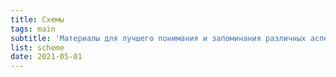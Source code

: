 ```yaml
---
title: Схемы
tags: main
subtitle: 'Материалы для лучшего понимания и запоминания различных аспектов учения'
list: scheme
date: 2021-05-01
---
```


